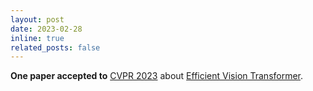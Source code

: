 ```yaml
---
layout: post
date: 2023-02-28
inline: true
related_posts: false
---
```


**One paper accepted to** [CVPR 2023](https://cvpr2023.thecvf.com/) about [Efficient Vision Transformer](https://lim142857.github.io/lim142857.github.io-sparsifiner/).
